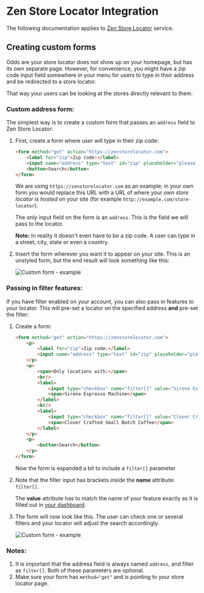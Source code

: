 # Zen Store Locator Integration

The following documentation applies to [Zen Store Locator](https://zenstorelocator.com/) service.

## Creating custom forms

Odds are your store locator does not show up on your homepage, but has its own separate page. However, for convenience, you might have a zip code input field somewhere in your menu for users to type in their address and be redirected to a store locator.

That way your users can be looking at the stores directly relevant to them.

### Custom address form:

The simplest way is to create a custom form that passes an `address` field to Zen Store Locator:

1. First, create a form where user will type in their zip code:
	
	```html
	<form method="get" action="https://zenstorelocator.com">
		<label for="zip">Zip code:</label>
		<input name="address" type="text" id="zip" placeholder="please enter zipcode" />
		<button>Search</button>
	</form>
	```
	
	We are using `https://zenstorelocator.com` as an example; in your own form you would replace this URL with a URL of where *your own store locator is hosted* on your site (for example `http://example.com/store-locator`).
	
	The only input field on the form is an `address`. This is the field we will pass to the locator.
	
	**Note:** In reality it doesn't even have to be a zip code. A user can type in a street, city, state or even a country.
	
2. Insert the form wherever you want it to appear on your site. This is an unstyled form, but the end result will look something like this:
	
	![Custom form - example](https://raw.githubusercontent.com/zenstorelocator/integration/master/img/custom-form-example-1.png)
	
### Passing in filter features:

If you have filter enabled on your account, you can also pass in features to your locator. This will pre-set a locator on the specified address **and** pre-set the filter:

1. Create a form:
	
	```html
	<form method="get" action="https://zenstorelocator.com">
		<p>
			<label for="zip">Zip code:</label>
			<input name="address" type="text" id="zip" placeholder="please enter zipcode" />
		</p>
		<p>
			<span>Only locations with:</span>
			<br/>
			<label>
				<input type="checkbox" name="filter[]" value="Sirena Espresso Machine" />
				<span>Sirena Espresso Machine</span>
			</label>
			<br/>
			<label>
				<input type="checkbox" name="filter[]" value="Clover Crafted Small Batch Coffee" />
				<span>Clover Crafted Small Batch Coffee</span>
			</label>
		</p>
		<p>
			<button>Search</button>
		</p>
	</form>
	```
	
	Now the form is expanded a bit to include a `filter[]` parameter.
	
2. Note that the filter input has brackets inside the **name** attribute: `filter[]`.
	
	The **value** attribute has to match the name of your feature exactly as it is filled out in [your dashboard](https://zenstorelocator.com/filter).
	
3. The form will now look like this. The user can check one or several filters and your locator will adjust the search accordingly.
	
	![Custom form - example](https://raw.githubusercontent.com/zenstorelocator/integration/master/img/custom-form-example-2.png)
	
### Notes:

1. It is important that the address field is always named `address`, and filter as `filter[]`. Both of these parameters are optional.
2. Make sure your form has `method="get"` and is pointing to your store locator page.

	